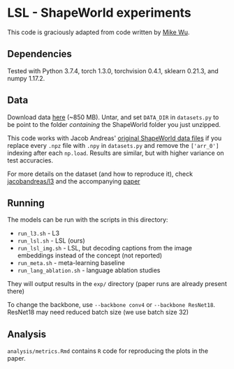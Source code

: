 # LSL - ShapeWorld experiments

This code is graciously adapted from code written by [Mike Wu](https://www.mikehwu.com/).

## Dependencies

Tested with Python 3.7.4, torch 1.3.0, torchvision 0.4.1, sklearn 0.21.3, and numpy 1.17.2.

## Data

Download data [here](http://nlp.stanford.edu/data/muj/shapeworld_4k.zip)
(~850 MB). Untar, and set `DATA_DIR` in `datasets.py` to be
point to the folder *containing* the ShapeWorld folder you just unzipped.

This code works with Jacob Andreas' [original ShapeWorld data
files](http://people.eecs.berkeley.edu/~jda/data/shapeworld.tar.gz) if you replace
every `.npz` file with `.npy` in `datasets.py` and remove the `['arr_0']` indexing after each `np.load`.
Results are similar, but with higher variance on test accuracies.

For more details on the dataset (and how to reproduce it), check
[jacobandreas/l3](https://github.com/jacobandreas/l3) and the accompanying
[paper](https://arxiv.org/abs/1711.00482)

## Running

The models can be run with the scripts in this directory:

- `run_l3.sh` - L3
- `run_lsl.sh` - LSL (ours)
- `run_lsl_img.sh` - LSL, but decoding captions from the image embeddings
    instead of the concept (not reported)
- `run_meta.sh` - meta-learning baseline
- `run_lang_ablation.sh` - language ablation studies

They will output results in the `exp/` directory (paper runs are already present there)

To change the backbone, use `--backbone conv4` or `--backbone ResNet18`. ResNet18 may need reduced batch size (we use batch size 32)

## Analysis

`analysis/metrics.Rmd` contains `R` code for reproducing the plots in the
paper.
